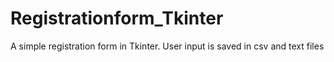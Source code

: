 # Registrationform_Tkinter
A simple registration form in Tkinter. User input is saved in csv and text files

